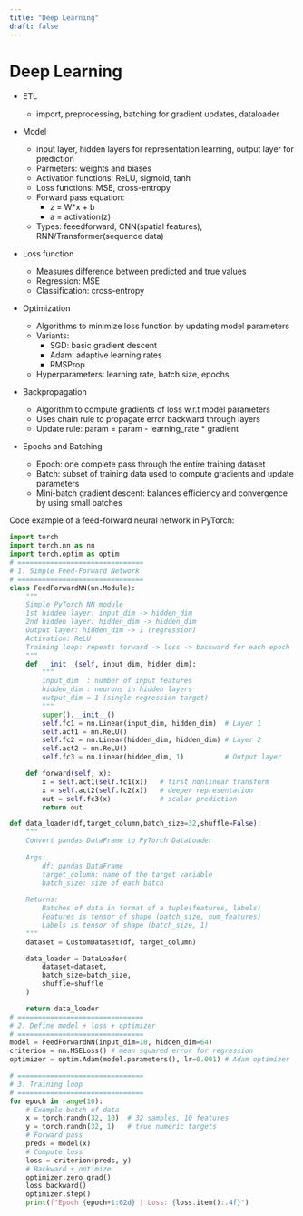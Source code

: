 ```yaml
---
title: "Deep Learning"
draft: false
---
```

# Deep Learning
- ETL
    -  import, preprocessing, batching for gradient updates, dataloader
- Model
    - input layer, hidden layers for representation learning, output layer for prediction
    - Parmeters: weights and biases
    - Activation functions: ReLU, sigmoid, tanh
    - Loss functions: MSE, cross-entropy
    - Forward pass equation:
        - z = W*x + b
        - a = activation(z)         
    - Types: feeedforward, CNN(spatial features), RNN/Transformer(sequence data)
- Loss function
    - Measures difference between predicted and true values
    - Regression: MSE
    - Classification: cross-entropy

- Optimization
    - Algorithms to minimize loss function by updating model parameters
    - Variants:
        - SGD: basic gradient descent
        - Adam: adaptive learning rates 
        - RMSProp
    - Hyperparameters: learning rate, batch size, epochs

- Backpropagation
    - Algorithm to compute gradients of loss w.r.t model parameters
    - Uses chain rule to propagate error backward through layers
    - Update rule: param = param - learning_rate * gradient
- Epochs and Batching
    - Epoch: one complete pass through the entire training dataset
    - Batch: subset of training data used to compute gradients and update parameters
    - Mini-batch gradient descent: balances efficiency and convergence by using small batches

Code example of a feed-forward neural network in PyTorch:
```python
import torch
import torch.nn as nn
import torch.optim as optim
# ===============================
# 1. Simple Feed-Forward Network
# ===============================
class FeedForwardNN(nn.Module):
    """
    Simple PyTorch NN module
    1st hidden layer: input_dim -> hidden_dim
    2nd hidden layer: hidden_dim -> hidden_dim
    Output layer: hidden_dim -> 1 (regression)
    Activation: ReLU
    Training loop: repeats forward -> loss -> backward for each epoch
    """
    def __init__(self, input_dim, hidden_dim):
        """
        input_dim  : number of input features
        hidden_dim : neurons in hidden layers
        output_dim = 1 (single regression target)
        """
        super().__init__()
        self.fc1 = nn.Linear(input_dim, hidden_dim)  # Layer 1
        self.act1 = nn.ReLU()
        self.fc2 = nn.Linear(hidden_dim, hidden_dim) # Layer 2
        self.act2 = nn.ReLU()
        self.fc3 = nn.Linear(hidden_dim, 1)          # Output layer

    def forward(self, x):
        x = self.act1(self.fc1(x))   # first nonlinear transform
        x = self.act2(self.fc2(x))   # deeper representation
        out = self.fc3(x)            # scalar prediction
        return out

def data_loader(df,target_column,batch_size=32,shuffle=False):
    """
    Convert pandas DataFrame to PyTorch DataLoader
    
    Args:
        df: pandas DataFrame
        target_column: name of the target variable
        batch_size: size of each batch
        
    Returns:
        Batches of data in format of a tuple(features, labels)
        Features is tensor of shape (batch_size, num_features)
        Labels is tensor of shape (batch_size, 1)
    """
    dataset = CustomDataset(df, target_column)

    data_loader = DataLoader(
        dataset=dataset,
        batch_size=batch_size,
        shuffle=shuffle
    )

    return data_loader
# ===============================
# 2. Define model + loss + optimizer
# ===============================
model = FeedForwardNN(input_dim=10, hidden_dim=64)
criterion = nn.MSELoss() # mean squared error for regression
optimizer = optim.Adam(model.parameters(), lr=0.001) # Adam optimizer

# ===============================
# 3. Training loop
# ===============================
for epoch in range(10):
    # Example batch of data
    x = torch.randn(32, 10)  # 32 samples, 10 features
    y = torch.randn(32, 1)   # true numeric targets
    # Forward pass
    preds = model(x)
    # Compute loss
    loss = criterion(preds, y)
    # Backward + optimize
    optimizer.zero_grad()
    loss.backward()
    optimizer.step()
    print(f"Epoch {epoch+1:02d} | Loss: {loss.item():.4f}")
```